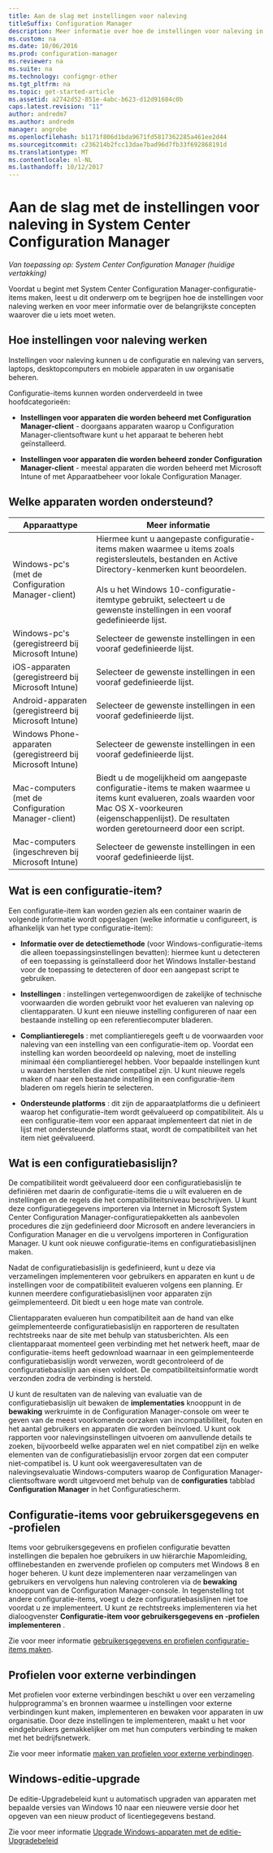 ```yaml
---
title: Aan de slag met instellingen voor naleving
titleSuffix: Configuration Manager
description: Meer informatie over hoe de instellingen voor naleving in System Center Configuration Manager werken. Ook informatie over de belangrijkste concepten die u nodig hebt.
ms.custom: na
ms.date: 10/06/2016
ms.prod: configuration-manager
ms.reviewer: na
ms.suite: na
ms.technology: configmgr-other
ms.tgt_pltfrm: na
ms.topic: get-started-article
ms.assetid: a2742d52-851e-4abc-b623-d12d91684c0b
caps.latest.revision: "11"
author: andredm7
ms.author: andredm
manager: angrobe
ms.openlocfilehash: b1171f806d1bda9671fd5817362285a461ee2d44
ms.sourcegitcommit: c236214b2fcc13dae7bad96d7fb33f692868191d
ms.translationtype: MT
ms.contentlocale: nl-NL
ms.lasthandoff: 10/12/2017
---
```

# <a name="get-started-with-compliance-settings-in-system-center-configuration-manager"></a>Aan de slag met de instellingen voor naleving in System Center Configuration Manager

*Van toepassing op: System Center Configuration Manager (huidige vertakking)*

Voordat u begint met System Center Configuration Manager-configuratie-items maken, leest u dit onderwerp om te begrijpen hoe de instellingen voor naleving werken en voor meer informatie over de belangrijkste concepten waarover die u iets moet weten.  

## <a name="how-compliance-settings-works"></a>Hoe instellingen voor naleving werken  
 Instellingen voor naleving kunnen u de configuratie en naleving van servers, laptops, desktopcomputers en mobiele apparaten in uw organisatie beheren.  

 Configuratie-items kunnen worden onderverdeeld in twee hoofdcategorieën:  

-   **Instellingen voor apparaten die worden beheerd met Configuration Manager-client** - doorgaans apparaten waarop u Configuration Manager-clientsoftware kunt u het apparaat te beheren hebt geïnstalleerd.  

-   **Instellingen voor apparaten die worden beheerd zonder Configuration Manager-client** - meestal apparaten die worden beheerd met Microsoft Intune of met Apparaatbeheer voor lokale Configuration Manager.  

## <a name="what-devices-are-supported"></a>Welke apparaten worden ondersteund?  


|Apparaattype|Meer informatie|  
|------------|----------------------|  
|Windows-pc's (met de Configuration Manager-client)|Hiermee kunt u aangepaste configuratie-items maken waarmee u items zoals registersleutels, bestanden en Active Directory-kenmerken kunt beoordelen.<br /><br /> Als u het Windows 10-configuratie-itemtype gebruikt, selecteert u de gewenste instellingen in een vooraf gedefinieerde lijst.|  
|Windows-pc's (geregistreerd bij Microsoft Intune)|Selecteer de gewenste instellingen in een vooraf gedefinieerde lijst.|  
|iOS-apparaten (geregistreerd bij Microsoft Intune)|Selecteer de gewenste instellingen in een vooraf gedefinieerde lijst.|  
|Android-apparaten (geregistreerd bij Microsoft Intune)|Selecteer de gewenste instellingen in een vooraf gedefinieerde lijst.|  
|Windows Phone-apparaten (geregistreerd bij Microsoft Intune)|Selecteer de gewenste instellingen in een vooraf gedefinieerde lijst.|  
|Mac-computers (met de Configuration Manager-client)|Biedt u de mogelijkheid om aangepaste configuratie-items te maken waarmee u items kunt evalueren, zoals waarden voor Mac OS X-voorkeuren (eigenschappenlijst). De resultaten worden geretourneerd door een script.|  
|Mac-computers (ingeschreven bij Microsoft Intune)|Selecteer de gewenste instellingen in een vooraf gedefinieerde lijst.|  

## <a name="what-is-a-configuration-item"></a>Wat is een configuratie-item?  
 Een configuratie-item kan worden gezien als een container waarin de volgende informatie wordt opgeslagen (welke informatie u configureert, is afhankelijk van het type configuratie-item):  

-   **Informatie over de detectiemethode** (voor Windows-configuratie-items die alleen toepassingsinstellingen bevatten): hiermee kunt u detecteren of een toepassing is geïnstalleerd door het Windows Installer-bestand voor de toepassing te detecteren of door een aangepast script te gebruiken.  

-   **Instellingen** : instellingen vertegenwoordigen de zakelijke of technische voorwaarden die worden gebruikt voor het evalueren van naleving op clientapparaten. U kunt een nieuwe instelling configureren of naar een bestaande instelling op een referentiecomputer bladeren.  

-   **Compliantieregels** : met compliantieregels geeft u de voorwaarden voor naleving van een instelling van een configuratie-item op. Voordat een instelling kan worden beoordeeld op naleving, moet de instelling minimaal één compliantieregel hebben. Voor bepaalde instellingen kunt u waarden herstellen die niet compatibel zijn. U kunt nieuwe regels maken of naar een bestaande instelling in een configuratie-item bladeren om regels hierin te selecteren.  

-   **Ondersteunde platforms** : dit zijn de apparaatplatforms die u definieert waarop het configuratie-item wordt geëvalueerd op compatibiliteit. Als u een configuratie-item voor een apparaat implementeert dat niet in de lijst met ondersteunde platforms staat, wordt de compatibiliteit van het item niet geëvalueerd.  

## <a name="what-is-a-configuration-baseline"></a>Wat is een configuratiebasislijn?  
 De compatibiliteit wordt geëvalueerd door een configuratiebasislijn te definiëren met daarin de configuratie-items die u wilt evalueren en de instellingen en de regels die het compatibiliteitsniveau beschrijven. U kunt deze configuratiegegevens importeren via Internet in Microsoft System Center Configuration Manager-configuratiepakketten als aanbevolen procedures die zijn gedefinieerd door Microsoft en andere leveranciers in Configuration Manager en die u vervolgens importeren in Configuration Manager. U kunt ook nieuwe configuratie-items en configuratiebasislijnen maken.  

 Nadat de configuratiebasislijn is gedefinieerd, kunt u deze via verzamelingen implementeren voor gebruikers en apparaten en kunt u de instellingen voor de compatibiliteit evalueren volgens een planning. Er kunnen meerdere configuratiebasislijnen voor apparaten zijn geïmplementeerd. Dit biedt u een hoge mate van controle.  

 Clientapparaten evalueren hun compatibiliteit aan de hand van elke geïmplementeerde configuratiebasislijn en rapporteren de resultaten rechtstreeks naar de site met behulp van statusberichten. Als een clientapparaat momenteel geen verbinding met het netwerk heeft, maar de configuratie-items heeft gedownload waarnaar in een geïmplementeerde configuratiebasislijn wordt verwezen, wordt gecontroleerd of de configuratiebasislijn aan eisen voldoet. De compatibiliteitsinformatie wordt verzonden zodra de verbinding is hersteld.  

 U kunt de resultaten van de naleving van evaluatie van de configuratiebasislijn uit bewaken de **implementaties** knooppunt in de **bewaking** werkruimte in de Configuration Manager-console om weer te geven van de meest voorkomende oorzaken van incompatibiliteit, fouten en het aantal gebruikers en apparaten die worden beïnvloed. U kunt ook rapporten voor nalevingsinstellingen uitvoeren om aanvullende details te zoeken, bijvoorbeeld welke apparaten wel en niet compatibel zijn en welke elementen van de configuratiebasislijn ervoor zorgen dat een computer niet-compatibel is. U kunt ook weergaveresultaten van de nalevingsevaluatie Windows-computers waarop de Configuration Manager-clientsoftware wordt uitgevoerd met behulp van de **configuraties** tabblad **Configuration Manager** in het Configuratiescherm.  

## <a name="user-data-and-profiles-configuration-items"></a>Configuratie-items voor gebruikersgegevens en -profielen  
 Items voor gebruikersgegevens en profielen configuratie bevatten instellingen die bepalen hoe gebruikers in uw hiërarchie Mapomleiding, offlinebestanden en zwervende profielen op computers met Windows 8 en hoger beheren. U kunt deze implementeren naar verzamelingen van gebruikers en vervolgens hun naleving controleren via de **bewaking** knooppunt van de Configuration Manager-console. In tegenstelling tot andere configuratie-items, voegt u deze configuratiebasislijnen niet toe voordat u ze implementeert. U kunt ze rechtstreeks implementeren via het dialoogvenster **Configuratie-item voor gebruikersgegevens en -profielen implementeren** .  

 Zie voor meer informatie [gebruikersgegevens en profielen configuratie-items maken](/sccm/compliance/deploy-use/create-user-data-and-profiles-configuration-items).  

## <a name="remote-connection-profiles"></a>Profielen voor externe verbindingen  
 Met profielen voor externe verbindingen beschikt u over een verzameling hulpprogramma's en bronnen waarmee u instellingen voor externe verbindingen kunt maken, implementeren en bewaken voor apparaten in uw organisatie. Door deze instellingen te implementeren, maakt u het voor eindgebruikers gemakkelijker om met hun computers verbinding te maken met het bedrijfsnetwerk.  

Zie voor meer informatie [maken van profielen voor externe verbindingen](/sccm/compliance/deploy-use/create-remote-connection-profiles).  

## <a name="windows-edition-upgrade"></a>Windows-editie-upgrade
De editie-Upgradebeleid kunt u automatisch upgraden van apparaten met bepaalde versies van Windows 10 naar een nieuwere versie door het opgeven van een nieuw product of licentiegegevens bestand.

Zie voor meer informatie [Upgrade Windows-apparaten met de editie-Upgradebeleid](/sccm/compliance/deploy-use/upgrade-windows-version)

